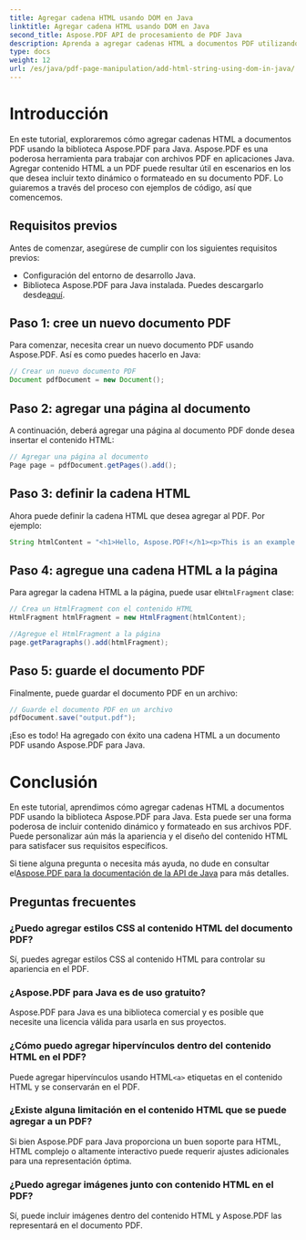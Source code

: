```yaml
---
title: Agregar cadena HTML usando DOM en Java
linktitle: Agregar cadena HTML usando DOM en Java
second_title: Aspose.PDF API de procesamiento de PDF Java
description: Aprenda a agregar cadenas HTML a documentos PDF utilizando la biblioteca Aspose.PDF para Java. Esta guía paso a paso le mostrará el proceso con ejemplos de código fuente.
type: docs
weight: 12
url: /es/java/pdf-page-manipulation/add-html-string-using-dom-in-java/
---
```


# Introducción
En este tutorial, exploraremos cómo agregar cadenas HTML a documentos PDF usando la biblioteca Aspose.PDF para Java. Aspose.PDF es una poderosa herramienta para trabajar con archivos PDF en aplicaciones Java. Agregar contenido HTML a un PDF puede resultar útil en escenarios en los que desea incluir texto dinámico o formateado en su documento PDF. Lo guiaremos a través del proceso con ejemplos de código, así que comencemos.

## Requisitos previos
Antes de comenzar, asegúrese de cumplir con los siguientes requisitos previos:
- Configuración del entorno de desarrollo Java.
-  Biblioteca Aspose.PDF para Java instalada. Puedes descargarlo desde[aquí](https://releases.aspose.com/pdf/java/).

## Paso 1: cree un nuevo documento PDF
Para comenzar, necesita crear un nuevo documento PDF usando Aspose.PDF. Así es como puedes hacerlo en Java:

```java
// Crear un nuevo documento PDF
Document pdfDocument = new Document();
```

## Paso 2: agregar una página al documento
A continuación, deberá agregar una página al documento PDF donde desea insertar el contenido HTML:

```java
// Agregar una página al documento
Page page = pdfDocument.getPages().add();
```

## Paso 3: definir la cadena HTML
Ahora puede definir la cadena HTML que desea agregar al PDF. Por ejemplo:

```java
String htmlContent = "<h1>Hello, Aspose.PDF!</h1><p>This is an example of adding HTML content to a PDF document.</p>";
```

## Paso 4: agregue una cadena HTML a la página
 Para agregar la cadena HTML a la página, puede usar el`HtmlFragment` clase:

```java
// Crea un HtmlFragment con el contenido HTML
HtmlFragment htmlFragment = new HtmlFragment(htmlContent);

//Agregue el HtmlFragment a la página
page.getParagraphs().add(htmlFragment);
```

## Paso 5: guarde el documento PDF
Finalmente, puede guardar el documento PDF en un archivo:

```java
// Guarde el documento PDF en un archivo
pdfDocument.save("output.pdf");
```

¡Eso es todo! Ha agregado con éxito una cadena HTML a un documento PDF usando Aspose.PDF para Java.

# Conclusión
En este tutorial, aprendimos cómo agregar cadenas HTML a documentos PDF usando la biblioteca Aspose.PDF para Java. Esta puede ser una forma poderosa de incluir contenido dinámico y formateado en sus archivos PDF. Puede personalizar aún más la apariencia y el diseño del contenido HTML para satisfacer sus requisitos específicos.

 Si tiene alguna pregunta o necesita más ayuda, no dude en consultar el[Aspose.PDF para la documentación de la API de Java](https://reference.aspose.com/pdf/java/) para más detalles.

## Preguntas frecuentes

### ¿Puedo agregar estilos CSS al contenido HTML del documento PDF?
   Sí, puedes agregar estilos CSS al contenido HTML para controlar su apariencia en el PDF.

### ¿Aspose.PDF para Java es de uso gratuito?
   Aspose.PDF para Java es una biblioteca comercial y es posible que necesite una licencia válida para usarla en sus proyectos.

### ¿Cómo puedo agregar hipervínculos dentro del contenido HTML en el PDF?
   Puede agregar hipervínculos usando HTML`<a>` etiquetas en el contenido HTML y se conservarán en el PDF.

### ¿Existe alguna limitación en el contenido HTML que se puede agregar a un PDF?
   Si bien Aspose.PDF para Java proporciona un buen soporte para HTML, HTML complejo o altamente interactivo puede requerir ajustes adicionales para una representación óptima.

### ¿Puedo agregar imágenes junto con contenido HTML en el PDF?
   Sí, puede incluir imágenes dentro del contenido HTML y Aspose.PDF las representará en el documento PDF.
